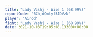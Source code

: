 ```yaml
---
title: "Lady Vashj - Wipe 1 (68.99%)"
reportCode: "6XhjdQmtyfBJDVzN"
player: "Airod"
fight: "Lady Vashj - Wipe 1 (68.99%)"
date: 2021-10-03T19:05:08.133000+00:00
---
```

